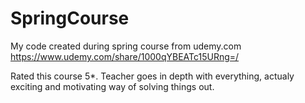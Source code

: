 # SpringCourse
My code created during spring course from udemy.com
https://www.udemy.com/share/1000qYBEATc15URng=/

Rated this course 5*. Teacher goes in depth with everything, actualy exciting and motivating way of solving things out. 
